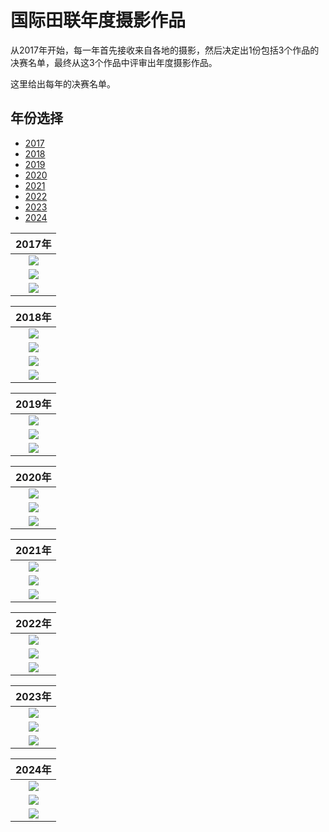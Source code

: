 # 国际田联年度摄影作品

从2017年开始，每一年首先接收来自各地的摄影，然后决定出1份包括3个作品的决赛名单，最终从这3个作品中评审出年度摄影作品。

这里给出每年的决赛名单。

## 年份选择

- [2017](#1)
- [2018](#2)
- [2019](#3)
- [2020](#4)
- [2021](#5)
- [2022](#6)
- [2023](#7)
- [2024](#8)

|  2017年<a id = '1'></a>   |
| :-----------------------: |
| ![](./Picture/2017-1.jpg) |
| ![](./Picture/2017-2.jpg) |
| ![](./Picture/2017-3.jpg) |

|   2018年<a id='2'></a>    |
| :-----------------------: |
| ![](./Picture/2018-1.jpg) |
| ![](./Picture/2018-2.jpg) |
| ![](./Picture/2018-3.jpg) |
| ![](./Picture/2018-4.jpg) |

|   2019年<a id='3'></a>    |
| :-----------------------: |
| ![](./Picture/2019-1.jpg) |
| ![](./Picture/2019-2.jpg) |
| ![](./Picture/2019-3.jpg) |

|   2020年<a id='4'></a>    |
| :-----------------------: |
| ![](./Picture/2020-1.jpg) |
| ![](./Picture/2020-2.jpg) |
| ![](./Picture/2020-3.jpg) |

|   2021年<a id='5'></a>    |
| :-----------------------: |
| ![](./Picture/2021-1.jpg) |
| ![](./Picture/2021-2.jpg) |
| ![](./Picture/2021-3.jpg) |

|   2022年<a id='6'></a>    |
| :-----------------------: |
| ![](./Picture/2022-1.jpg) |
| ![](./Picture/2022-2.jpg) |
| ![](./Picture/2022-3.jpg) |

|   2023年<a id='7'></a>    |
| :-----------------------: |
| ![](./Picture/2023-1.jpg) |
| ![](./Picture/2023-2.jpg) |
| ![](./Picture/2023-3.jpg) |

|   2024年<a id='8'></a>    |
| :-----------------------: |
| ![](./Picture/2024-1.jpg) |
| ![](./Picture/2024-2.jpg) |
| ![](./Picture/2024-3.jpg) |

